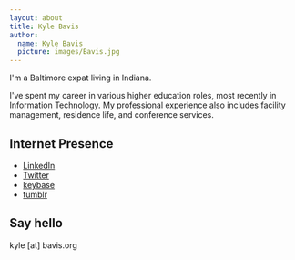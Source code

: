 ```yaml
---
layout: about
title: Kyle Bavis
author:
  name: Kyle Bavis
  picture: images/Bavis.jpg
---
```


I'm a Baltimore expat living in Indiana. 

I've spent my career in various higher education roles, most recently in Information Technology. My professional experience also includes facility management, residence life, and conference services.

## Internet Presence

* [LinkedIn](https://www.linkedin.com/in/kylebavis)
* [Twitter](https://twitter.com/kylebavis)
* [keybase](https://keybase.io/kylebavis)
* [tumblr](https://tumblr.com/kylebavis)

## Say hello
kyle [at] bavis.org